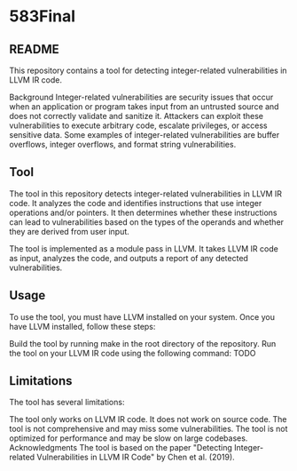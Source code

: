 # 583Final
## README

This repository contains a tool for detecting integer-related vulnerabilities in LLVM IR code.

Background
Integer-related vulnerabilities are security issues that occur when an application or program takes input from an untrusted source and does not correctly validate and sanitize it. Attackers can exploit these vulnerabilities to execute arbitrary code, escalate privileges, or access sensitive data. Some examples of integer-related vulnerabilities are buffer overflows, integer overflows, and format string vulnerabilities.

## Tool
The tool in this repository detects integer-related vulnerabilities in LLVM IR code. It analyzes the code and identifies instructions that use integer operations and/or pointers. It then determines whether these instructions can lead to vulnerabilities based on the types of the operands and whether they are derived from user input.

The tool is implemented as a module pass in LLVM. It takes LLVM IR code as input, analyzes the code, and outputs a report of any detected vulnerabilities.

## Usage
To use the tool, you must have LLVM installed on your system. Once you have LLVM installed, follow these steps:

Build the tool by running make in the root directory of the repository.
Run the tool on your LLVM IR code using the following command:
TODO

## Limitations
The tool has several limitations:

The tool only works on LLVM IR code. It does not work on source code.
The tool is not comprehensive and may miss some vulnerabilities.
The tool is not optimized for performance and may be slow on large codebases.
Acknowledgments
The tool is based on the paper "Detecting Integer-related Vulnerabilities in LLVM IR Code" by Chen et al. (2019).

